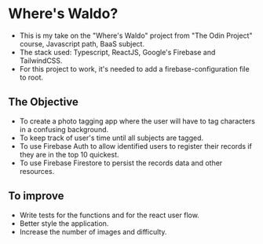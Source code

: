 # Where's Waldo?
* This is my take on the "Where's Waldo" project from "The Odin Project" course, Javascript path, BaaS subject.
* The stack used: Typescript, ReactJS, Google's Firebase and TailwindCSS.
* For this project to work, it's needed to add a firebase-configuration file to root.
## The Objective
* To create a photo tagging app where the user will have to tag characters in a confusing background. 
* To keep track of user's time until all subjects are tagged.
* To use Firebase Auth to allow identified users to register their records if they are in the top 10 quickest.
* To use Firebase Firestore to persist the records data and other resources.
## To improve
* Write tests for the functions and for the react user flow.
* Better style the application.
* Increase the number of images and difficulty.